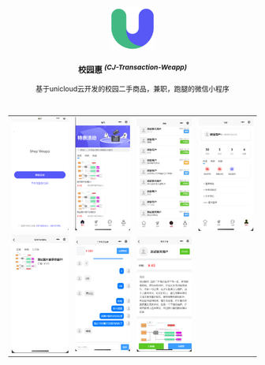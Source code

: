 <p align="center">
  <img width="88px" src="./static/app/logo.png" />
</p>

<h3 align="center"><b>校园惠</b> <sup><em>(CJ-Transaction-Weapp)</em></sup></h3>

<p align="center">基于unicloud云开发的校园二手商品，兼职，跑腿的微信小程序</p>

<br/>


<table>
	<tr>
		<td><img width="100%" src=".github/images/login.png" /></td>
		<td><img width="100%" src=".github/images/index.png" /></td>
		<td><img width="100%" src=".github/images/messages.jpg" /></td>
		<td><img width="100%" src=".github/images/mine.jpg" /></td>
	</tr>
	<tr>
		<td><img width="100%" src=".github/images/publish.png" /></td>
		<td><img width="100%" src=".github/images/chat.png" /></td>
		<td><img width="100%" src=".github/images/detail.png" /></td>
	</tr>

</table>